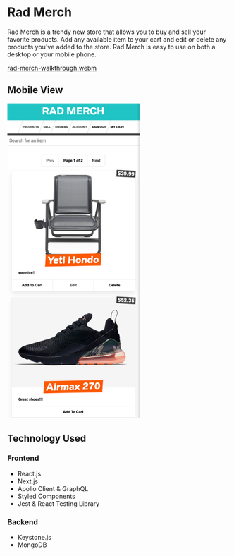 # Rad Merch

Rad Merch is a trendy new store that allows you to buy and sell your favorite products. Add any available item to your cart and edit or delete any products you've added to the store. Rad Merch is easy to use on both a desktop or your mobile phone.

[rad-merch-walkthrough.webm](https://user-images.githubusercontent.com/46797700/198371342-33c2adfb-52f7-4661-89a1-ccaf32723fbd.webm)

## Mobile View

<img src="frontend/public/images/rad-merch-mobile.png" alt="rad-merch-mobile" width="300">

## Technology Used

### Frontend

* React.js
* Next.js
* Apollo Client & GraphQL
* Styled Components
* Jest & React Testing Library

### Backend

* Keystone.js
* MongoDB
